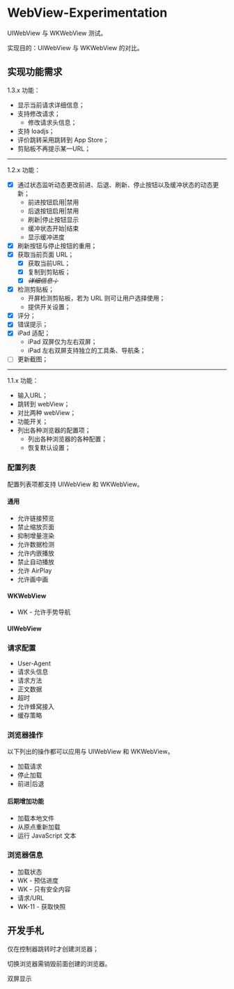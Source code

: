 # WebView-Experimentation

UIWebView 与 WKWebView 测试。

实现目的：UIWebView 与 WKWebView 的对比。

## 实现功能需求

1.3.x 功能：

- 显示当前请求详细信息；
- 支持修改请求；
  - 修改请求头信息；
- 支持 loadjs；
- 评价跳转采用跳转到 App Store；
- 剪贴板不再提示某一URL；

---

1.2.x 功能：

- [x] 通过状态监听动态更改前进、后退、刷新、停止按钮以及缓冲状态的动态更新；
  - 前进按钮启用|禁用
  - 后退按钮启用|禁用
  - 刷新|停止按钮显示
  - 缓冲状态开始|结束
  - 显示缓冲进度
- [x] 刷新按钮与停止按钮的重用；
- [x] 获取当前页面 URL；
  - [x] 获取当前URL；
  - [x] 复制到剪贴板；
  - [x] ~~*详细信息；*~~
- [x] 检测剪贴板；
  - 开屏检测剪贴板，若为 URL 则可让用户选择使用；
  - 提供开关设置；
- [x] 评分；
- [x] 错误提示；
- [x] iPad 适配；
  - iPad 双屏仅为左右双屏；
  - iPad 左右双屏支持独立的工具条、导航条；
- [ ] 更新截图；

---

1.1.x 功能：

- 输入URL；
- 跳转到 webView；
- 对比两种 webView；
- 功能开关；
- 列出各种浏览器的配置项；
	+ 列出各种浏览器的各种配置；
	+ 恢复默认设置；


### 配置列表

配置列表项都支持 UIWebView 和 WKWebView。

#### 通用

- 允许链接预览
- 禁止缩放页面
- 抑制增量渲染
- 允许数据检测
- 允许内嵌播放
- 禁止自动播放
- 允许 AirPlay
- 允许画中画

#### WKWebView

- WK - 允许手势导航

#### UIWebView

### 请求配置

- User-Agent
- 请求头信息
- 请求方法
- 正文数据
- 超时
- 允许蜂窝接入
- 缓存策略

### 浏览器操作

以下列出的操作都可以应用与 UIWebView 和 WKWebView。

- 加载请求
- 停止加载
- 前进|后退

#### 后期增加功能

- 加载本地文件
- 从原点重新加载
- 运行 JavaScript 文本

### 浏览器信息

- 加载状态
- WK - 预估进度
- WK - 只有安全内容
- 请求/URL
- WK-11 - 获取快照

## 开发手札

仅在控制器跳转时才创建浏览器；

切换浏览器需销毁前面创建的浏览器。

双屏显示